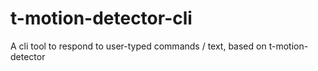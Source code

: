 # t-motion-detector-cli
A cli tool to respond to user-typed commands / text, based on t-motion-detector
